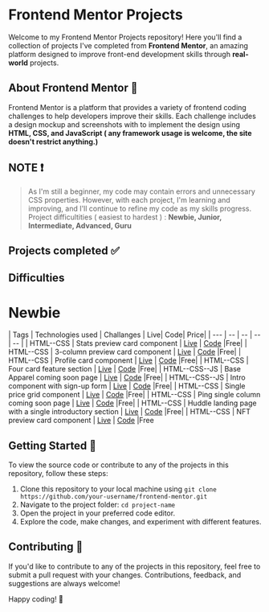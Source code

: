 # Frontend Mentor Projects

Welcome to my Frontend Mentor Projects repository! Here you'll find a collection of projects I've completed from **Frontend Mentor**, an amazing platform designed to improve front-end development skills through **real-world** projects.

## About Frontend Mentor 🎨
Frontend Mentor is a platform that provides a variety of frontend coding challenges to help developers improve their skills. Each challenge includes a design mockup and screenshots with to implement the design using **HTML, CSS, and JavaScript ( any framework usage is welcome, the site doesn't restrict anything.)**

## NOTE ❗
> As I'm still a beginner, my code may contain errors and unnecessary CSS properties. However, with each project, I'm learning and improving, and I'll continue to refine my code as my skills progress.
> Project difficultities ( easiest to hardest ) : **Newbie, Junior, Intermediate, Advanced, Guru**

## Projects completed ✅ 

## Difficulties

# Newbie

| Tags  | Technologies used  | Challanges | Live|  Code|  Price|
| --- | -- |  -- | --  |  -- |
| HTML--CSS      |  Stats preview card component | [Live](https://stats-preview-card-component-mp.netlify.app/) | [Code](https://git.io/Js28z) |Free|
| HTML--CSS      | 3-column preview card component  | [Live](https://3-column-preview-card-component-mp.netlify.app/) | [Code](https://git.io/Js282) |Free|
| HTML--CSS      | Profile card component  | [Live](https://profile-card-component-mp.netlify.app/) | [Code](https://git.io/Js28r) |Free|
| HTML--CSS      | Four card feature section  | [Live](https://four-card-feature-section-mp.netlify.app/) | [Code](https://git.io/Js28i) |Free|
| HTML--CSS--JS  | Base Apparel coming soon page | [Live](https://base-apparel-coming-soon-mp.netlify.app/) | [Code](https://git.io/Js28y) |Free|
| HTML--CSS--JS  | Intro component with sign-up form   | [Live](https://intro-component-with-signup-form-mp.netlify.app/) | [Code](https://git.io/Js28d) |Free|
| HTML--CSS      | Single price grid component    | [Live](https://single-price-grid-component-mp.netlify.app/) | [Code](https://git.io/Js28j) |Free|
| HTML--CSS      | Ping single column coming soon page  | [Live](https://ping-coming-soon-page-mp.netlify.app/) | [Code](https://git.io/Js24v) |Free|
| HTML--CSS      | Huddle landing page with a single introductory section | [Live](https://huddle-landing-page-with-single-introductory-section-mp.netlify.app/) | [Code](https://git.io/Js24J) |Free|
| HTML--CSS      | NFT preview card component | [Live](https://nft-preview-card-component-mp.netlify.app/) | [Code](https://git.io/J9cku) |Free

## Getting Started 🚀
To view the source code or contribute to any of the projects in this repository, follow these steps:

1. Clone this repository to your local machine using `git clone https://github.com/your-username/frontend-mentor.git`
2. Navigate to the project folder: `cd project-name`
3. Open the project in your preferred code editor.
4. Explore the code, make changes, and experiment with different features.

## Contributing 🤝
If you'd like to contribute to any of the projects in this repository, feel free to submit a pull request with your changes. Contributions, feedback, and suggestions are always welcome!


Happy coding! 🚀
